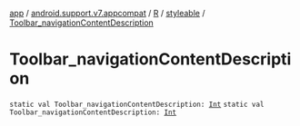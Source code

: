 [app](../../../index.md) / [android.support.v7.appcompat](../../index.md) / [R](../index.md) / [styleable](index.md) / [Toolbar_navigationContentDescription](./-toolbar_navigation-content-description.md)

# Toolbar_navigationContentDescription

`static val Toolbar_navigationContentDescription: `[`Int`](https://kotlinlang.org/api/latest/jvm/stdlib/kotlin/-int/index.html)
`static val Toolbar_navigationContentDescription: `[`Int`](https://kotlinlang.org/api/latest/jvm/stdlib/kotlin/-int/index.html)